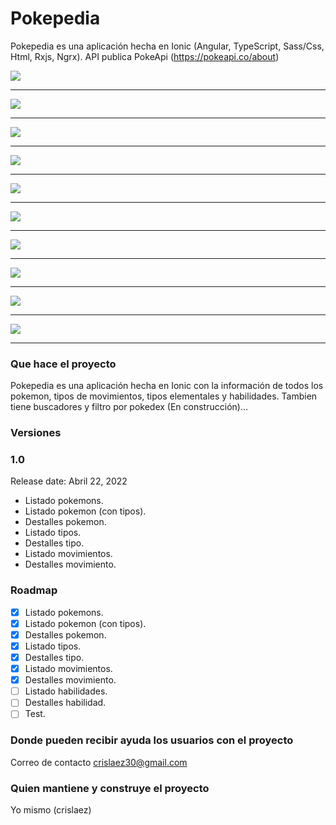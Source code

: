 # Pokepedia

Pokepedia es una aplicación hecha en Ionic (Angular, TypeScript, Sass/Css, Html, Rxjs, Ngrx).
API publica PokeApi (https://pokeapi.co/about)

<img src="https://github.com/crislaez/Pokepedia/blob/master/src/assets/images/pokepedia_1.jpg" />
<hr>
<img src="https://github.com/crislaez/Pokepedia/blob/master/src/assets/images/pokepedia_2.jpg" />
<hr>
<img src="https://github.com/crislaez/Pokepedia/blob/master/src/assets/images/pokepedia_3.jpg" />
<hr>
<img src="https://github.com/crislaez/Pokepedia/blob/master/src/assets/images/pokepedia_4.jpg" />
<hr>
<img src="https://github.com/crislaez/Pokepedia/blob/master/src/assets/images/pokepedia_5.jpg" />
<hr>
<img src="https://github.com/crislaez/Pokepedia/blob/master/src/assets/images/pokepedia_6.jpg" />
<hr>
<img src="https://github.com/crislaez/Pokepedia/blob/master/src/assets/images/pokepedia_7.jpg" />
<hr>
<img src="https://github.com/crislaez/Pokepedia/blob/master/src/assets/images/pokepedia_8.jpg" />
<hr>
<img src="https://github.com/crislaez/Pokepedia/blob/master/src/assets/images/pokepedia_9.jpg" />
<hr>
<img src="https://github.com/crislaez/Pokepedia/blob/master/src/assets/images/pokepedia_10.jpg" />
<hr>


### Que hace el proyecto

Pokepedia es una aplicación hecha en Ionic con la información de todos los pokemon, tipos de movimientos, tipos elementales y habilidades. Tambien tiene buscadores y filtro por pokedex (En construcción)...

### Versiones

### 1.0

Release date: Abril 22, 2022

- Listado pokemons.
- Listado pokemon (con tipos).
- Destalles pokemon.
- Listado tipos.
- Destalles tipo.
- Listado movimientos.
- Destalles movimiento.


### Roadmap

- [X] Listado pokemons.
- [X] Listado pokemon (con tipos).
- [X] Destalles pokemon.
- [X] Listado tipos.
- [X] Destalles tipo.
- [X] Listado movimientos.
- [X] Destalles movimiento.
- [ ] Listado habilidades.
- [ ] Destalles habilidad.
- [ ] Test.

### Donde pueden recibir ayuda los usuarios con el proyecto

Correo de contacto crislaez30@gmail.com

### Quien mantiene y construye el proyecto

Yo mismo (crislaez)

